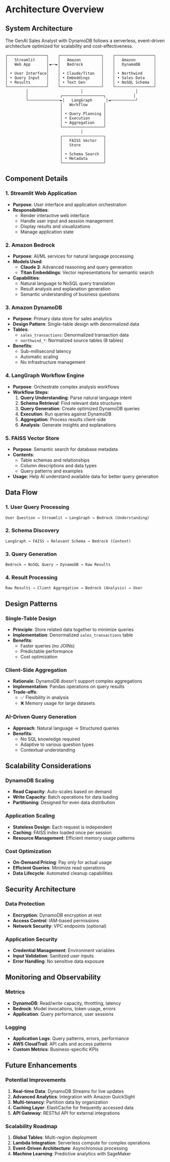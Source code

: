 # Architecture Overview

## System Architecture

The GenAI Sales Analyst with DynamoDB follows a serverless, event-driven architecture optimized for scalability and cost-effectiveness.

```
┌─────────────────┐    ┌──────────────────┐    ┌─────────────────┐
│   Streamlit     │    │   Amazon         │    │   Amazon        │
│   Web App       │◄──►│   Bedrock        │    │   DynamoDB      │
│                 │    │                  │    │                 │
│ • User Interface│    │ • Claude/Titan   │    │ • Northwind     │
│ • Query Input   │    │ • Embeddings     │    │ • Sales Data    │
│ • Results       │    │ • Text Gen       │    │ • NoSQL Schema  │
└─────────────────┘    └──────────────────┘    └─────────────────┘
         │                       │                       │
         │              ┌──────────────────┐            │
         └──────────────►│   LangGraph      │◄───────────┘
                        │   Workflow       │
                        │                  │
                        │ • Query Planning │
                        │ • Execution      │
                        │ • Aggregation    │
                        └──────────────────┘
                                 │
                        ┌──────────────────┐
                        │   FAISS Vector   │
                        │   Store          │
                        │                  │
                        │ • Schema Search  │
                        │ • Metadata       │
                        └──────────────────┘
```

## Component Details

### 1. Streamlit Web Application
- **Purpose**: User interface and application orchestration
- **Responsibilities**:
  - Render interactive web interface
  - Handle user input and session management
  - Display results and visualizations
  - Manage application state

### 2. Amazon Bedrock
- **Purpose**: AI/ML services for natural language processing
- **Models Used**:
  - **Claude 3**: Advanced reasoning and query generation
  - **Titan Embeddings**: Vector representations for semantic search
- **Capabilities**:
  - Natural language to NoSQL query translation
  - Result analysis and explanation generation
  - Semantic understanding of business questions

### 3. Amazon DynamoDB
- **Purpose**: Primary data store for sales analytics
- **Design Pattern**: Single-table design with denormalized data
- **Tables**:
  - `sales_transactions`: Denormalized transaction data
  - `northwind_*`: Normalized source tables (8 tables)
- **Benefits**:
  - Sub-millisecond latency
  - Automatic scaling
  - No infrastructure management

### 4. LangGraph Workflow Engine
- **Purpose**: Orchestrate complex analysis workflows
- **Workflow Steps**:
  1. **Query Understanding**: Parse natural language intent
  2. **Schema Retrieval**: Find relevant data structures
  3. **Query Generation**: Create optimized DynamoDB queries
  4. **Execution**: Run queries against DynamoDB
  5. **Aggregation**: Process results client-side
  6. **Analysis**: Generate insights and explanations

### 5. FAISS Vector Store
- **Purpose**: Semantic search for database metadata
- **Contents**:
  - Table schemas and relationships
  - Column descriptions and data types
  - Query patterns and examples
- **Usage**: Help AI understand available data for better query generation

## Data Flow

### 1. User Query Processing
```
User Question → Streamlit → LangGraph → Bedrock (Understanding)
```

### 2. Schema Discovery
```
LangGraph → FAISS → Relevant Schema → Bedrock (Context)
```

### 3. Query Generation
```
Bedrock → NoSQL Query → DynamoDB → Raw Results
```

### 4. Result Processing
```
Raw Results → Client Aggregation → Bedrock (Analysis) → User
```

## Design Patterns

### Single-Table Design
- **Principle**: Store related data together to minimize queries
- **Implementation**: Denormalized `sales_transactions` table
- **Benefits**:
  - Faster queries (no JOINs)
  - Predictable performance
  - Cost optimization

### Client-Side Aggregation
- **Rationale**: DynamoDB doesn't support complex aggregations
- **Implementation**: Pandas operations on query results
- **Trade-offs**: 
  - ✅ Flexibility in analysis
  - ❌ Memory usage for large datasets

### AI-Driven Query Generation
- **Approach**: Natural language → Structured queries
- **Benefits**:
  - No SQL knowledge required
  - Adaptive to various question types
  - Contextual understanding

## Scalability Considerations

### DynamoDB Scaling
- **Read Capacity**: Auto-scales based on demand
- **Write Capacity**: Batch operations for data loading
- **Partitioning**: Designed for even data distribution

### Application Scaling
- **Stateless Design**: Each request is independent
- **Caching**: FAISS index loaded once per session
- **Resource Management**: Efficient memory usage patterns

### Cost Optimization
- **On-Demand Pricing**: Pay only for actual usage
- **Efficient Queries**: Minimize read operations
- **Data Lifecycle**: Automated cleanup capabilities

## Security Architecture

### Data Protection
- **Encryption**: DynamoDB encryption at rest
- **Access Control**: IAM-based permissions
- **Network Security**: VPC endpoints (optional)

### Application Security
- **Credential Management**: Environment variables
- **Input Validation**: Sanitized user inputs
- **Error Handling**: No sensitive data exposure

## Monitoring and Observability

### Metrics
- **DynamoDB**: Read/write capacity, throttling, latency
- **Bedrock**: Model invocations, token usage, errors
- **Application**: Query performance, user sessions

### Logging
- **Application Logs**: Query patterns, errors, performance
- **AWS CloudTrail**: API calls and access patterns
- **Custom Metrics**: Business-specific KPIs

## Future Enhancements

### Potential Improvements
1. **Real-time Data**: DynamoDB Streams for live updates
2. **Advanced Analytics**: Integration with Amazon QuickSight
3. **Multi-tenancy**: Partition data by organization
4. **Caching Layer**: ElastiCache for frequently accessed data
5. **API Gateway**: RESTful API for external integrations

### Scalability Roadmap
1. **Global Tables**: Multi-region deployment
2. **Lambda Integration**: Serverless compute for complex operations
3. **Event-Driven Architecture**: Asynchronous processing
4. **Machine Learning**: Predictive analytics with SageMaker